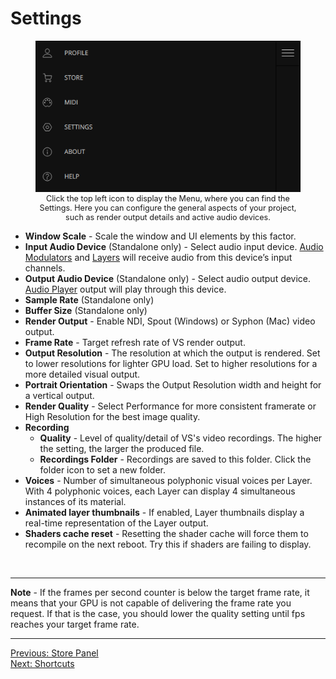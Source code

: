# Settings

<div style="text-align: center;">
<figure style="text-align: center;">
  <img src="/vs/vs2/images/menu.png" alt="Settings" style="padding: 0px" />
  <figcaption style="font-size: 0.9em;">Click the top left icon to display the Menu, where you can find the Settings. Here you can configure the general aspects of your project, such as render output details and active audio devices.</figcaption>
</figure>
</div>

- **Window Scale** - Scale the window and UI elements by this factor.
- **Input Audio Device** (Standalone only) - Select audio input device. [Audio Modulators](modulation-sources#audio-modulators) and [Layers](layer-properties#input) will receive audio from this device’s input channels.
- **Output Audio Device** (Standalone only) - Select audio output device. [Audio Player](audio-player) output will play through this device.
- **Sample Rate** (Standalone only)
- **Buffer Size** (Standalone only)
- **Render Output** - Enable NDI, Spout (Windows) or Syphon (Mac) video output.
- **Frame Rate** - Target refresh rate of VS render output.
- **Output Resolution** - The resolution at which the output is rendered. Set to lower resolutions for lighter GPU load. Set to higher resolutions for a more detailed visual output.
- **Portrait Orientation** - Swaps the Output Resolution width and height for a vertical output.
- **Render Quality** - Select Performance for more consistent framerate or High Resolution for the best image quality.
- **Recording**
  - **Quality** - Level of quality/detail of VS's video recordings. The higher the setting, the larger the produced file.
  - **Recordings Folder** - Recordings are saved to this folder. Click the folder icon to set a new folder.
- **Voices** - Number of simultaneous polyphonic visual voices per Layer. With 4 polyphonic voices, each Layer can display 4 simultaneous instances of its material.
- **Animated layer thumbnails** - If enabled, Layer thumbnails display a real-time representation of the Layer output.
- **Shaders cache reset** - Resetting the shader cache will force them to recompile on the next reboot. Try this if shaders are failing to display.

<br/>

---

**Note** - If the frames per second counter is below the target frame rate, it means that your GPU is not capable of delivering the frame rate you request. If that is the case, you should lower the quality setting until fps reaches your target frame rate.

---

[Previous: Store Panel](store-panel)<br>
[Next: Shortcuts](shortcuts)

